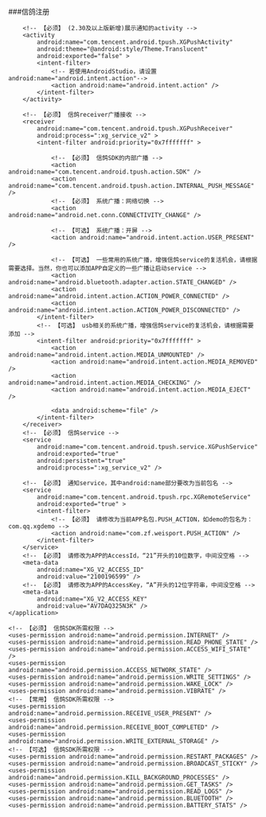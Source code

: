  ###信鸽注册
 <!-- **********************************************第三方推送 信鸽 ***************************************** -->
        <!-- 【必须】 (2.30及以上版新增)展示通知的activity -->
        <activity
            android:name="com.tencent.android.tpush.XGPushActivity"
            android:theme="@android:style/Theme.Translucent"
            android:exported="false" >
            <intent-filter>
                <!-- 若使用AndroidStudio，请设置android:name="android.intent.action"-->
                <action android:name="android.intent.action" />
            </intent-filter>
        </activity>

        <!-- 【必须】 信鸽receiver广播接收 -->
        <receiver
            android:name="com.tencent.android.tpush.XGPushReceiver"
            android:process=":xg_service_v2" >
            <intent-filter android:priority="0x7fffffff" >

                <!-- 【必须】 信鸽SDK的内部广播 -->
                <action android:name="com.tencent.android.tpush.action.SDK" />
                <action android:name="com.tencent.android.tpush.action.INTERNAL_PUSH_MESSAGE" />
                <!-- 【必须】 系统广播：网络切换 -->
                <action android:name="android.net.conn.CONNECTIVITY_CHANGE" />

                <!-- 【可选】 系统广播：开屏 -->
                <action android:name="android.intent.action.USER_PRESENT" />

                <!-- 【可选】 一些常用的系统广播，增强信鸽service的复活机会，请根据需要选择。当然，你也可以添加APP自定义的一些广播让启动service -->
                <action android:name="android.bluetooth.adapter.action.STATE_CHANGED" />
                <action android:name="android.intent.action.ACTION_POWER_CONNECTED" />
                <action android:name="android.intent.action.ACTION_POWER_DISCONNECTED" />
            </intent-filter>
            <!-- 【可选】 usb相关的系统广播，增强信鸽service的复活机会，请根据需要添加 -->
            <intent-filter android:priority="0x7fffffff" >
                <action android:name="android.intent.action.MEDIA_UNMOUNTED" />
                <action android:name="android.intent.action.MEDIA_REMOVED" />
                <action android:name="android.intent.action.MEDIA_CHECKING" />
                <action android:name="android.intent.action.MEDIA_EJECT" />

                <data android:scheme="file" />
            </intent-filter>
        </receiver>
        <!-- 【必须】 信鸽service -->
        <service
            android:name="com.tencent.android.tpush.service.XGPushService"
            android:exported="true"
            android:persistent="true"
            android:process=":xg_service_v2" />

        <!-- 【必须】 通知service，其中android:name部分要改为当前包名 -->
        <service
            android:name="com.tencent.android.tpush.rpc.XGRemoteService"
            android:exported="true" >
            <intent-filter>
                <!-- 【必须】 请修改为当前APP名包.PUSH_ACTION，如demo的包名为：com.qq.xgdemo -->
                <action android:name="com.zf.weisport.PUSH_ACTION" />
            </intent-filter>
        </service>
        <!-- 【必须】 请修改为APP的AccessId，“21”开头的10位数字，中间没空格 -->
        <meta-data
            android:name="XG_V2_ACCESS_ID"
            android:value="2100196599" />
        <!-- 【必须】 请修改为APP的AccessKey，“A”开头的12位字符串，中间没空格 -->
        <meta-data
            android:name="XG_V2_ACCESS_KEY"
            android:value="AV7DAQ325N3K" />
    </application>

    <!-- 【必须】 信鸽SDK所需权限 -->
    <uses-permission android:name="android.permission.INTERNET" />
    <uses-permission android:name="android.permission.READ_PHONE_STATE" />
    <uses-permission android:name="android.permission.ACCESS_WIFI_STATE" />
    <uses-permission android:name="android.permission.ACCESS_NETWORK_STATE" />
    <uses-permission android:name="android.permission.WRITE_SETTINGS" />
    <uses-permission android:name="android.permission.WAKE_LOCK" />
    <uses-permission android:name="android.permission.VIBRATE" />
    <!-- 【常用】 信鸽SDK所需权限 -->
    <uses-permission android:name="android.permission.RECEIVE_USER_PRESENT" />
    <uses-permission android:name="android.permission.RECEIVE_BOOT_COMPLETED" />
    <uses-permission android:name="android.permission.WRITE_EXTERNAL_STORAGE" />
    <!-- 【可选】 信鸽SDK所需权限 -->
    <uses-permission android:name="android.permission.RESTART_PACKAGES" />
    <uses-permission android:name="android.permission.BROADCAST_STICKY" />
    <uses-permission android:name="android.permission.KILL_BACKGROUND_PROCESSES" />
    <uses-permission android:name="android.permission.GET_TASKS" />
    <uses-permission android:name="android.permission.READ_LOGS" />
    <uses-permission android:name="android.permission.BLUETOOTH" />
    <uses-permission android:name="android.permission.BATTERY_STATS" />
